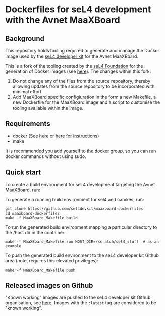 <!--
     SPDX-License-Identifier: CC-BY-SA-4.0
-->

# Dockerfiles for seL4 development with the Avnet MaaXBoard

## Background

This repository holds tooling required to generate and manage the Docker image used by the [seL4 developer kit](https://github.com/sel4devkit) for the Avnet MaaXBoard.

This is a fork of the tooling created by the [seL4 Foundation](https://github.com/seL4) for the generation of Docker images (see [here](https://github.com/seL4/seL4-CAmkES-L4v-dockerfiles)). The changes within this fork:

1. Do not change any of the files from the source repository, thereby allowing updates from the source repository to be incorporated with minimal effort.
2. Add MaaXBoard specific configiuration in the form a new Makefile, a new Dockerfile for the MaaXBoard image and a script to customise the tooling available within the image.

## Requirements

* docker (See [here](https://get.docker.com) or [here](https://docs.docker.com/engine/installation) for instructions)
* make

It is recommended you add yourself to the docker group, so you can run docker commands without using sudo.

## Quick start

To create a build environment for seL4 development targeting the Avnet MaaXBoard, run:

To generate a running build environment for sel4 and camkes, run:

```
git clone https://github.com/sel4devkit/maaxboard-dockerfiles
cd maaxboard-dockerfiles
make -f MaaXBoard_Makefile build
```

To run the generated build environment mapping a particular directory to the /host dir in the container:

```
make -f MaaXBoard_Makefile run HOST_DIR=/scratch/sel4_stuff  # as an example
```

To push the generated build environment to the seL4 developer kit Github area (note, requires this elevated privileges):

```
make -f MaaXBoard_Makefile push
```

## Released images on Github

"Known working" images are pushed to the seL4 developer kit Github organisation, see [here](https://github.com/orgs/sel4devkit/packages/container/package/maaxboard). Images with the `:latest` tag are considered to be "known working".